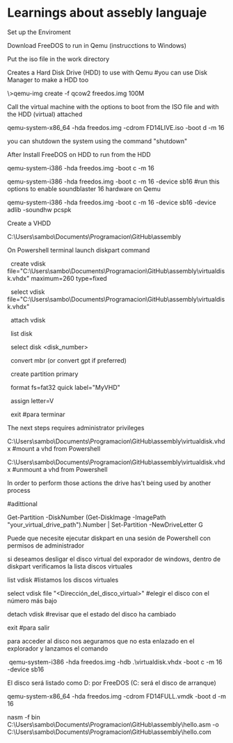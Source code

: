 # Learnings about assebly languaje



Set up the Enviroment

Download FreeDOS to run in Qemu (instrucctions to Windows)

Put the iso file in the work directory

Creates a Hard Disk Drive (HDD) to use with Qemu #you can use Disk Manager to make a HDD too

\\>qemu-img create -f qcow2 freedos.img 100M





Call the virtual machine with the options to boot from the ISO file and with the HDD (virtual) attached

qemu-system-x86\_64 -hda freedos.img -cdrom FD14LIVE.iso -boot d -m 16



you can shutdown the system using the command "shutdown"



After Install FreeDOS on HDD to run from the HDD

qemu-system-i386 -hda freedos.img -boot c -m 16



qemu-system-i386 -hda freedos.img -boot c -m 16 -device sb16 #run this options to enable soundblaster 16 hardware on Qemu



qemu-system-i386 -hda freedos.img -boot c -m 16 -device sb16 -device adlib -soundhw pcspk



Create a VHDD

C:\\Users\\sambo\\Documents\\Programacion\\GitHub\\assembly

On Powershell terminal launch diskpart command

    create vdisk file="C:\\Users\\sambo\\Documents\\Programacion\\GitHub\\assembly\\virtualdisk.vhdx" maximum=260 type=fixed

    select vdisk file="C:\\Users\\sambo\\Documents\\Programacion\\GitHub\\assembly\\virtualdisk.vhdx"

    attach vdisk

    list disk

    select disk <disk\_number>

    convert mbr  (or convert gpt if preferred)

    create partition primary

    format fs=fat32 quick label="MyVHD"

    assign letter=V



    exit #para terminar

The next steps requires administrator privileges

C:\\Users\\sambo\\Documents\\Programacion\\GitHub\\assembly\\virtualdisk.vhdx	#mount a vhd from Powershell

C:\\Users\\sambo\\Documents\\Programacion\\GitHub\\assembly\\virtualdisk.vhdx #unmount a vhd from Powershell

In order to perform those actions the drive has't being used by another process

\#adittional

Get-Partition -DiskNumber (Get-DiskImage -ImagePath "your\_virtual\_drive\_path").Number | Set-Partition -NewDriveLetter G



Puede que necesite ejecutar diskpart en una sesión de Powershell con permisos de administrador

si deseamos desligar el disco virtual del exporador de windows, dentro de diskpart verificamos la lista discos virtuales

list vdisk		#listamos los discos virtuales

select vdisk file "<Dirección\_del\_disco\_virtual>" #elegir el disco con el número más bajo

detach vdisk	#revisar que el estado del disco ha cambiado

exit	#para salir





para acceder al disco nos aeguramos que no esta enlazado en el explorador y lanzamos el comando



 qemu-system-i386 -hda freedos.img -hdb .\\virtualdisk.vhdx -boot c -m 16 -device sb16



El disco será listado como D: por FreeDOS (C: será el disco de arranque)





qemu-system-x86\_64 -hda freedos.img -cdrom FD14FULL.vmdk -boot d -m 16







nasm -f bin C:\\Users\\sambo\\Documents\\Programacion\\GitHub\\assembly\\hello.asm -o C:\\Users\\sambo\\Documents\\Programacion\\GitHub\\assembly\\hello.com 

